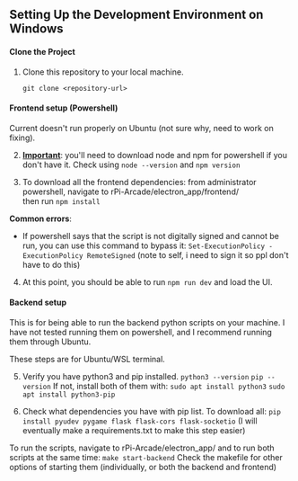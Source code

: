 ## Setting Up the Development Environment on Windows

#### Clone the Project
1. Clone this repository to your local machine.  
   ```
   git clone <repository-url>
   ```

#### Frontend setup (Powershell)
Current doesn't run properly on Ubuntu (not sure why, need to work on fixing).

2. **<ins>Important</ins>**: you'll need to download node and npm for powershell if you don't have it. Check using ```node --version``` and ```npm version```

2. To download all the frontend dependencies: 
from administrator powershell, navigate to rPi-Arcade/electron_app/frontend/  
then run ``` npm install ```

**Common errors**: 
- If powershell says that the script is not digitally signed and cannot be run, you can use this command to bypass it:
```Set-ExecutionPolicy -ExecutionPolicy RemoteSigned```
(note to self, i need to sign it so ppl don't have to do this)

4. At this point, you should be able to run ```npm run dev``` and load the UI.


#### Backend setup

This is for being able to run the backend python scripts on your machine. I have not tested running them on powershell, and I recommend running them through Ubuntu.

These steps are for Ubuntu/WSL terminal.

5. Verify you have python3 and pip installed. 
```python3 --version```
```pip --version```
If not, install both of them with:
```sudo apt install python3```
```sudo apt install python3-pip```

6. Check what dependencies you have with pip list. To download all: 
```pip install pyudev pygame flask flask-cors flask-socketio```
(I will eventually make a requirements.txt to make this step easier)

To run the scripts, navigate to rPi-Arcade/electron_app/ 
and to run both scripts at the same time:
```make start-backend```
Check the makefile for other options of starting them (individually, or both the backend and frontend)
